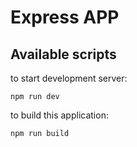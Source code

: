 # Express APP
## Available scripts
to start development server:
```
npm run dev
```

to build this application:
```
npm run build
```